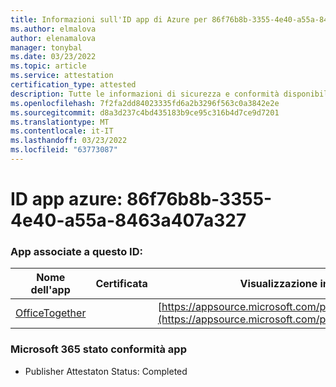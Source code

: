 ```yaml
---
title: Informazioni sull'ID app di Azure per 86f76b8b-3355-4e40-a55a-8463a407a327
ms.author: elmalova
author: elenamalova
manager: tonybal
ms.date: 03/23/2022
ms.topic: article
ms.service: attestation
certification_type: attested
description: Tutte le informazioni di sicurezza e conformità disponibili per 86f76b8b-3355-4e40-a55a-8463a407a327.
ms.openlocfilehash: 7f2fa2dd84023335fd6a2b3296f563c0a3842e2e
ms.sourcegitcommit: d8a3d237c4bd435183b9ce95c316b4d7ce9d7201
ms.translationtype: MT
ms.contentlocale: it-IT
ms.lasthandoff: 03/23/2022
ms.locfileid: "63773087"
---
```

# <a name="azure-app-id-86f76b8b-3355-4e40-a55a-8463a407a327"></a>ID app azure: 86f76b8b-3355-4e40-a55a-8463a407a327


### <a name="apps-associated-with-this-id"></a>App associate a questo ID:
| **Nome dell'app** | **Certificata** | **Visualizzazione in AppSource** |
|--------------|---------------|-----------------------|
| [OfficeTogether](../forward/WA200003767.md) |  | [https://appsource.microsoft.com/product/office/WA200003767](https://appsource.microsoft.com/product/office/WA200003767) |

### <a name="microsoft-365-app-compliance-status"></a>Microsoft 365 stato conformità app
- Publisher Attestaton Status: Completed
